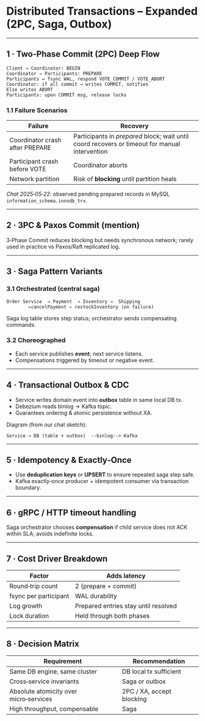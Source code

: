 # Distributed Transactions – Expanded (2PC, Saga, Outbox)

---

## 1 · Two‑Phase Commit (2PC) Deep Flow

```
Client → Coordinator: BEGIN
Coordinator → Participants: PREPARE
Participants ↔ fsync WAL, respond VOTE_COMMIT / VOTE_ABORT
Coordinator: if all commit → writes COMMIT, notifies
Else writes ABORT
Participants: upon COMMIT msg, release locks
```

### 1.1 Failure Scenarios

| Failure | Recovery |
|---------|----------|
| Coordinator crash after PREPARE | Participants in *prepared* block; wait until coord recovers or timeout for manual intervention |
| Participant crash before VOTE | Coordinator aborts | 
| Network partition | Risk of **blocking** until partition heals |

*Chat 2025‑05‑22*: observed pending prepared records in MySQL `information_schema.innodb_trx`.

---

## 2 · 3PC & Paxos Commit (mention)

3‑Phase Commit reduces blocking but needs synchronous network; rarely used in practice vs Paxos/Raft replicated log.

---

## 3 · Saga Pattern Variants

### 3.1 Orchestrated (central saga)

```plaintext
Order Service  → Payment  → Inventory →  Shipping
        ←cancelPayment ← restockInventory (on failure)
```

Saga log table stores step status; orchestrator sends compensating commands.

### 3.2 Choreographed

* Each service publishes **event**; next service listens.  
* Compensations triggered by timeout or negative event.

---

## 4 · Transactional Outbox & CDC

* Service writes domain event into **outbox** table in same local DB tx.  
* Debezium reads binlog → Kafka topic.  
* Guarantees ordering & atomic persistence without XA.

Diagram (from our chat sketch):

```
Service → DB (table + outbox)  --binlog--> Kafka
```

---

## 5 · Idempotency & Exactly‑Once

* Use **deduplication keys** or **UPSERT** to ensure repeated saga step safe.  
* Kafka exactly‑once producer + idempotent consumer via transaction boundary.

---

## 6 · gRPC / HTTP timeout handling

Saga orchestrator chooses **compensation** if child service does not ACK within SLA; avoids indefinite locks.

---

## 7 · Cost Driver Breakdown

| Factor | Adds latency |
|--------|--------------|
| Round‑trip count | 2 (prepare + commit) | 
| fsync per participant | WAL durability |
| Log growth | Prepared entries stay until resolved |
| Lock duration | Held through both phases |

---

## 8 · Decision Matrix

| Requirement | Recommendation |
|-------------|----------------|
| Same DB engine, same cluster | DB local tx sufficient |
| Cross‑service invariants | Saga or outbox |
| Absolute atomicity over micro‑services | 2PC / XA, accept blocking |
| High throughput, compensable | Saga |

